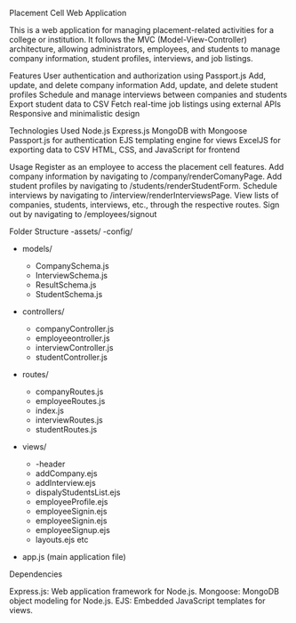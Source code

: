 Placement Cell Web Application

This is a web application for managing placement-related activities for a college or institution. It follows the MVC (Model-View-Controller) architecture, allowing administrators, employees, and students to manage company information, student profiles, interviews, and job listings.

Features
User authentication and authorization using Passport.js
Add, update, and delete company information
Add, update, and delete student profiles
Schedule and manage interviews between companies and students
Export student data to CSV
Fetch real-time job listings using external APIs
Responsive and minimalistic design


Technologies Used
Node.js
Express.js
MongoDB with Mongoose
Passport.js for authentication
EJS templating engine for views
ExcelJS for exporting data to CSV
HTML, CSS, and JavaScript for frontend




Usage
Register as an employee to access the placement cell features.
Add company information by navigating to /company/renderComanyPage.
Add student profiles by navigating to /students/renderStudentForm.
Schedule interviews by navigating to /interview/renderInterviewsPage.
View lists of companies, students, interviews, etc., through the respective routes.
Sign out by navigating to /employees/signout


Folder Structure
-assets/
-config/
- models/
  - CompanySchema.js
  - InterviewSchema.js
  - ResultSchema.js
  - StudentSchema.js
- controllers/
  - companyController.js
  - employeeontroller.js
  - interviewController.js
  - studentController.js
- routes/
  - companyRoutes.js
  - employeeRoutes.js
  - index.js
  - interviewRoutes.js
  - studentRoutes.js
- views/
  - -header
  - addCompany.ejs
  - addInterview.ejs
  - dispalyStudentsList.ejs
  - employeeProfile.ejs
  - employeeSignin.ejs
  - employeeSignin.ejs
  - employeeSignup.ejs
  - layouts.ejs etc


- app.js (main application file)


Dependencies

Express.js: Web application framework for Node.js.
Mongoose: MongoDB object modeling for Node.js.
EJS: Embedded JavaScript templates for views.





